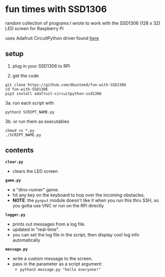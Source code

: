 # fun times with SSD1306

random collection of programs I wrote to work with the SSD1306 (128 x 32) LED screen for Raspberry Pi

uses Adafruit CircuitPython driver found [here](https://github.com/adafruit/Adafruit_CircuitPython_SSD1306)

## setup

1. plug in your SSD1306 to RPi

2. get the code
  ```
  git clone https://github.com/dbusteed/fun-with-SSD1306
  cd fun-with-SSD1306
  pip3 install adafruit-circuitpython-ssd1306
  ```

3a. run each script with
  ```
  python3 SCRIPT_NAME.py
  ```

3b. or run them as executables
  ```
  chmod +x *.py
  ./SCRIPT_NAME.py
  ```

## contents

**`clear.py`**

* clears the LED screen

**`game.py`**

* a "dino-runner" game.
* hit any key on the keyboard to hop over the incoming obstacles. 
* **NOTE**: the `pynput` module doesn't like it when you run this thru SSH, so you gotta use VNC or run on the RPi directly

**`logger.py`**

* prints out messages from a log file.
* updated in "real-time". 
* you can set the log file in the script, then display cool log info automatically

**`message.py`**

* write a custom message to the screen. 
* pass in the parameter as a script argument:
  * `python3 message.py "hello everyone!"`

